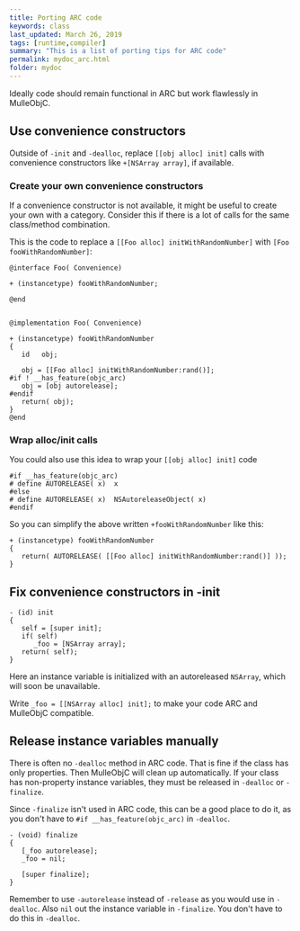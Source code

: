 ```yaml
---
title: Porting ARC code
keywords: class
last_updated: March 26, 2019
tags: [runtime,compiler]
summary: "This is a list of porting tips for ARC code"
permalink: mydoc_arc.html
folder: mydoc
---
```


Ideally code should remain functional in ARC but work flawlessly in
MulleObjC.


## Use convenience constructors

Outside of `-init` and `-dealloc`, replace `[[obj alloc] init]` calls with
convenience constructors like `+[NSArray array]`, if available.

### Create your own convenience constructors

If a convenience constructor is not available, it might be useful to
create your own with a category. Consider this if there is a lot of calls
for the same class/method combination.

This is the code to replace a `[[Foo alloc] initWithRandomNumber]` with
`[Foo fooWithRandomNumber]`:


```
@interface Foo( Convenience)

+ (instancetype) fooWithRandomNumber;

@end


@implementation Foo( Convenience)

+ (instancetype) fooWithRandomNumber
{
   id   obj;

   obj = [[Foo alloc] initWithRandomNumber:rand()];
#if ! __has_feature(objc_arc)
   obj = [obj autorelease];
#endif
   return( obj);
}
@end
```


### Wrap alloc/init calls

You could also use this idea to wrap your `[[obj alloc] init]` code

```
#if __has_feature(objc_arc)
# define AUTORELEASE( x)  x
#else
# define AUTORELEASE( x)  NSAutoreleaseObject( x)
#endif
```

So you can simplify the above written `+fooWithRandomNumber` like this:

```
+ (instancetype) fooWithRandomNumber
{
   return( AUTORELEASE( [[Foo alloc] initWithRandomNumber:rand()] ));
}
```


## Fix convenience constructors in -init

```
- (id) init
{
   self = [super init];
   if( self)
      _foo = [NSArray array];
   return( self);
}
```

Here an instance variable is initialized with an autoreleased `NSArray`, which
will soon be unavailable.

Write `_foo = [[NSArray alloc] init];` to make your code ARC and MulleObjC
compatible.


## Release instance variables manually

There is often no `-dealloc` method in ARC code. That is fine if the
class has only properties. Then MulleObjC will clean up automatically.
If your class has non-property instance variables, they must be released in
`-dealloc` or `-finalize`.

Since `-finalize` isn't used in ARC code, this can be a good place to do it,
as you don't have to `#if __has_feature(objc_arc)` in `-dealloc`.

```
- (void) finalize
{
   [_foo autorelease];
   _foo = nil;

   [super finalize];
}

```

Remember to use `-autorelease` instead of `-release` as you would
use in `-dealloc`. Also `nil` out the instance variable in `-finalize`.
You don't have to do this in `-dealloc`.


